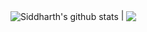 <img align="center" src="https://readme-stats-kwybxzckk-itssidhere.vercel.app/api?username=itssidhere&show_icons=true&count_private=true&include_all_commits=true&theme=onedark&hide_border=true&rank_icon=github" alt="Siddharth's github stats" /> | <img align="center" src="https://readme-stats-kwybxzckk-itssidhere.vercel.app/api/top-langs/?username=itssidhere&layout=compact&theme=onedark&hide_border=true&count_private=true&include_all_commits=true" />

